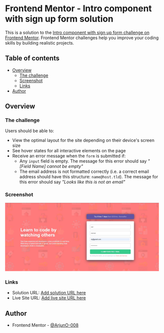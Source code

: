 # Frontend Mentor - Intro component with sign up form solution

This is a solution to the [Intro component with sign up form challenge on Frontend Mentor](https://www.frontendmentor.io/challenges/intro-component-with-signup-form-5cf91bd49edda32581d28fd1). Frontend Mentor challenges help you improve your coding skills by building realistic projects. 

## Table of contents

- [Overview](#overview)
  - [The challenge](#the-challenge)
  - [Screenshot](#screenshot)
  - [Links](#links)
- [Author](#author)


## Overview

### The challenge

Users should be able to:

- View the optimal layout for the site depending on their device's screen size
- See hover states for all interactive elements on the page
- Receive an error message when the `form` is submitted if:
  - Any `input` field is empty. The message for this error should say *"[Field Name] cannot be empty"*
  - The email address is not formatted correctly (i.e. a correct email address should have this structure: `name@host.tld`). The message for this error should say *"Looks like this is not an email"*

### Screenshot

![](./screenshot.jpg)
### Links

- Solution URL: [Add solution URL here](https://www.frontendmentor.io/solutions/intro-component-with-sign-up-form-frontend-mentor-5EduwdhcNw)
- Live Site URL: [Add live site URL here](https://arjuno-008.github.io/Intro-component-with-sign-up-form-Frontend-mentor/)


## Author
- Frontend Mentor - [@ArjunO-008](https://www.frontendmentor.io/profile/ArjunO-008)
